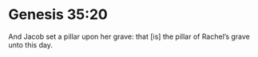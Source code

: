 # Genesis 35:20

And Jacob set a pillar upon her grave: that [is] the pillar of Rachel’s grave unto this day.